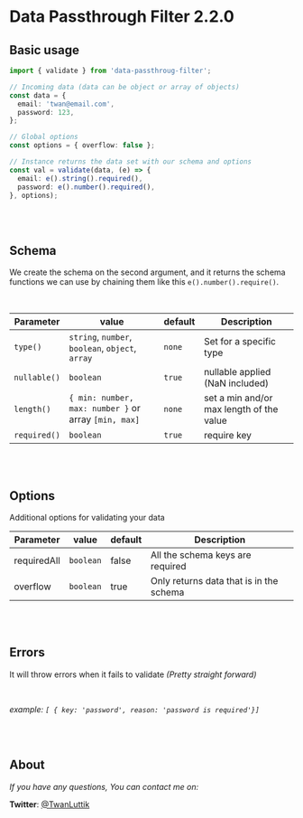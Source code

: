 # Data Passthrough Filter 2.2.0

## Basic usage

```ts
import { validate } from 'data-passthroug-filter';

// Incoming data (data can be object or array of objects)
const data = {
  email: 'twan@email.com',
  password: 123,
};

// Global options
const options = { overflow: false };

// Instance returns the data set with our schema and options
const val = validate(data, (e) => {
  email: e().string().required(),
  password: e().number().required(),
}, options);
```

<br>
<br>

## Schema

We create the schema on the second argument, and it returns the schema functions we can use by chaining them like this `e().number().require()`.

<br>

| Parameter    | value                                                | default | Description                              |
| ------------ | ---------------------------------------------------- | ------- | ---------------------------------------- |
| `type()`     | `string`, `number`, `boolean`, `object`, `array`     | `none`  | Set for a specific type                  |
| `nullable()` | `boolean`                                            | `true`  | nullable applied (NaN included)          |
| `length()`   | `{ min: number, max: number }` or array `[min, max]` | `none`  | set a min and/or max length of the value |
| `required()` | `boolean`                                            | `true`  | require key                              |

<br>
<br>

## Options

Additional options for validating your data

| Parameter   | value     | default | Description                             |
| ----------- | --------- | ------- | --------------------------------------- |
| requiredAll | `boolean` | false   | All the schema keys are required        |
| overflow    | `boolean` | true    | Only returns data that is in the schema |

<br>
<br>

## Errors

It will throw errors when it fails to validate _(Pretty straight forward)_

<br>

_example: `[ { key: 'password', reason: 'password is required'}]`_

<br>
<br>

## About

_If you have any questions, You can contact me on:_
<br>

**Twitter**: [@TwanLuttik](https://twitter.com/TwanLuttik)
